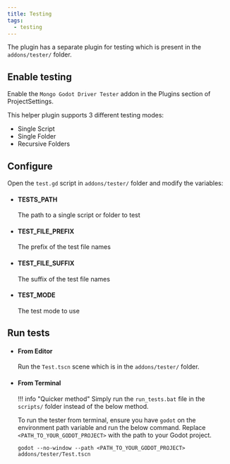 ```yaml
---
title: Testing
tags:
  - testing
---
```


The plugin has a separate plugin for testing which is present in the `addons/tester/` folder.

## Enable testing
Enable the `Mongo Godot Driver Tester` addon in the Plugins section of ProjectSettings.

This helper plugin supports 3 different testing modes:

- Single Script
- Single Folder
- Recursive Folders

## Configure
Open the `test.gd` script in `addons/tester/` folder and modify the variables:

- #### TESTS_PATH
    The path to a single script or folder to test
- #### TEST_FILE_PREFIX
    The prefix of the test file names
- #### TEST_FILE_SUFFIX
    The suffix of the test file names 
- #### TEST_MODE
    The test mode to use

## Run tests
- #### From Editor
    Run the `Test.tscn` scene which is in the `addons/tester/` folder.
- #### From Terminal
    !!! info "Quicker method"
        Simply run the `run_tests.bat` file in the `scripts/` folder instead of the below method.

    To run the tester from terminal, ensure you have `godot` on the environment path variable and run the below command. Replace `<PATH_TO_YOUR_GODOT_PROJECT>` with the path to your Godot project.
    ```
    godot --no-window --path <PATH_TO_YOUR_GODOT_PROJECT> addons/tester/Test.tscn
    ```